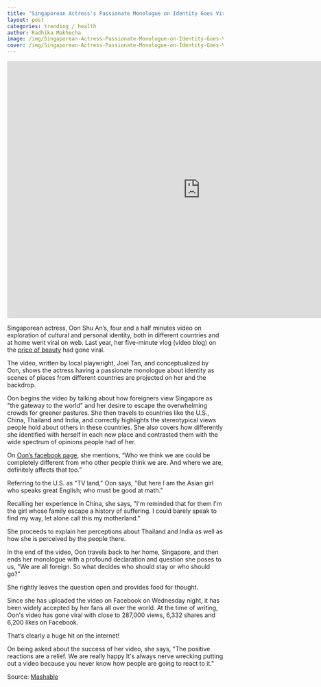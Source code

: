 ```yaml
---
title: "Singaporean Actress's Passionate Monologue on Identity Goes Viral"
layout: post
categories: trending / health
author: Radhika Makhecha
image: /img/Singaporean-Actress-Passionate-Monologue-on-Identity-Goes-Viral-2.jpg
cover: /img/Singaporean-Actress-Passionate-Monologue-on-Identity-Goes-Viral-3.jpg
---
```


<iframe width="900" height="600" src="https://www.youtube.com/embed/DkqzVJkKcdQ" frameborder="0" allowfullscreen></iframe>

Singaporean actress, Oon Shu An’s, four and a half minutes video on exploration of cultural and personal identity, both in different countries and at home went viral on web. Last year, her five-minute vlog (video blog) on the [price of beauty](https://www.youtube.com/watch?v=jzJGM1tO3dY) had gone viral.

The video, written by local playwright, Joel Tan, and conceptualized by Oon, shows the actress having a passionate monologue about identity as scenes of places from different countries are projected on her and the backdrop.

Oon begins the video by talking about how foreigners view Singapore as "the gateway to the world" and her desire to escape the overwhelming crowds for greener pastures. She then travels to countries like the U.S., China, Thailand and India, and correctly highlights the stereotypical views people hold about others in these countries. She also covers how differently she identified with herself in each new place and contrasted them with the wide spectrum of opinions people had of her.

On [Oon’s facebook page](https://www.facebook.com/oonshuan/videos/914923148631123/), she mentions, “Who we think we are could be completely different from who other people think we are. And where we are, definitely affects that too.” 

Referring to the U.S. as "TV land," Oon says, "But here I am the Asian girl who speaks great English; who must be good at math."

Recalling her experience in China, she says, "I'm reminded that for them I'm the girl whose family escape a history of suffering. I could barely speak to find my way, let alone call this my motherland."

She proceeds to explain her perceptions about Thailand and India as well as how she is perceived by the people there.

In the end of the video, Oon travels back to her home, Singapore, and then ends her monologue with a profound declaration and question she poses to us, "We are all foreign. So what decides who should stay or who should go?"

She rightly leaves the question open and provides food for thought.

Since she has uploaded the video on Facebook on Wednesday night, it has been widely accepted by her fans all over the world.
At the time of writing, Oon's video has gone viral with close to 287,000 views, 6,332 shares and 6,200 likes on Facebook. 

That’s clearly a huge hit on the internet!

On being asked about the success of her video, she says, "The positive reactions are a relief. We are really happy It's always nerve wrecking putting out a video because you never know how people are going to react to it."

Source: [Mashable](http://mashable.com/)